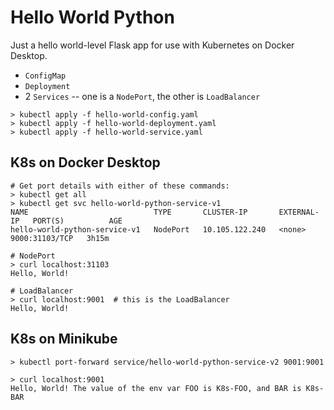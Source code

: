 # Hello World Python

Just a hello world-level Flask app for use with Kubernetes on Docker Desktop.

- `ConfigMap`
- `Deployment`
- 2 `Services` -- one is a `NodePort`, the other is `LoadBalancer`

```
> kubectl apply -f hello-world-config.yaml
> kubectl apply -f hello-world-deployment.yaml
> kubectl apply -f hello-world-service.yaml
```

## K8s on Docker Desktop

```
# Get port details with either of these commands:
> kubectl get all
> kubectl get svc hello-world-python-service-v1
NAME                            TYPE       CLUSTER-IP       EXTERNAL-IP   PORT(S)          AGE
hello-world-python-service-v1   NodePort   10.105.122.240   <none>        9000:31103/TCP   3h15m

# NodePort
> curl localhost:31103
Hello, World!

# LoadBalancer
> curl localhost:9001  # this is the LoadBalancer
Hello, World!
```

## K8s on Minikube

```
> kubectl port-forward service/hello-world-python-service-v2 9001:9001

> curl localhost:9001
Hello, World! The value of the env var FOO is K8s-FOO, and BAR is K8s-BAR
```